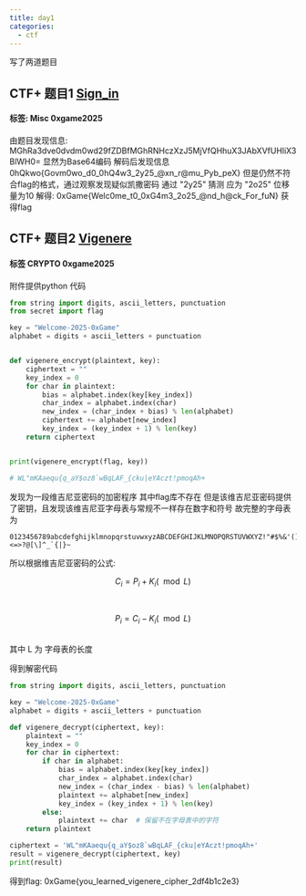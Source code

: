 ```yaml
---
title: day1
categories:
  - ctf
---
```



写了两道题目

<!--more-->


## CTF+ 题目1 [Sign_in](https://www.ctfplus.cn/problem-detail/1975492169263222784/description "Sign_in")
#### 标签: Misc 0xgame2025

由题目发现信息: MGhRa3dve0dvdm0wd29fZDBfMGhRNHczXzJ5MjVfQHhuX3JAbXVfUHliX3BlWH0=
显然为Base64编码 解码后发现信息 0hQkwo{Govm0wo_d0_0hQ4w3_2y25_@xn_r@mu_Pyb_peX}
但是仍然不符合flag的格式，通过观察发现疑似凯撒密码 通过 "2y25" 猜测 应为 "2o25" 位移量为10
解得: 0xGame{Welc0me_t0_0xG4m3_2o25_@nd_h@ck_For_fuN} 获得flag

## CTF+ 题目2 [Vigenere](https://www.ctfplus.cn/problem-detail/1975492206248595456/description)
#### 标签 CRYPTO 0xgame2025

附件提供python 代码
```python
from string import digits, ascii_letters, punctuation
from secret import flag

key = "Welcome-2025-0xGame"
alphabet = digits + ascii_letters + punctuation


def vigenere_encrypt(plaintext, key):
    ciphertext = ""
    key_index = 0
    for char in plaintext:
        bias = alphabet.index(key[key_index])
        char_index = alphabet.index(char)
        new_index = (char_index + bias) % len(alphabet)
        ciphertext += alphabet[new_index]
        key_index = (key_index + 1) % len(key)
    return ciphertext


print(vigenere_encrypt(flag, key))

# WL"mKAaequ{q_aY$oz8`wBqLAF_{cku|eYAczt!pmoqAh+

```


发现为一段维吉尼亚密码的加密程序 其中flag库不存在
但是该维吉尼亚密码提供了密钥，且发现该维吉尼亚字母表与常规不一样存在数字和符号
故完整的字母表为
```text
0123456789abcdefghijklmnopqrstuvwxyzABCDEFGHIJKLMNOPQRSTUVWXYZ!"#$%&'()*+,-./:;<=>?@[\]^_`{|}~
```

所以根据维吉尼亚密码的公式:


$$ C_i = P_i + K_i (\mod L) $$

<br>

$$ P_i = C_i - K_i (\mod L) $$

<br>
其中 L 为 字母表的长度

得到解密代码
``` python
from string import digits, ascii_letters, punctuation

key = "Welcome-2025-0xGame"
alphabet = digits + ascii_letters + punctuation

def vigenere_decrypt(ciphertext, key):
    plaintext = ""
    key_index = 0
    for char in ciphertext:
        if char in alphabet:
            bias = alphabet.index(key[key_index])
            char_index = alphabet.index(char)
            new_index = (char_index - bias) % len(alphabet)
            plaintext += alphabet[new_index]
            key_index = (key_index + 1) % len(key)
        else:
            plaintext += char  # 保留不在字母表中的字符
    return plaintext

ciphertext = 'WL"mKAaequ{q_aY$oz8`wBqLAF_{cku|eYAczt!pmoqAh+'
result = vigenere_decrypt(ciphertext, key)
print(result)
```
得到flag: 0xGame{you_learned_vigenere_cipher_2df4b1c2e3}



